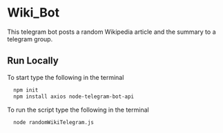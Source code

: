 # Wiki_Bot

This telegram bot posts a random Wikipedia article and the summary to a telegram group.

## Run Locally

To start type the following in the terminal

```bash
  npm init
  npm install axios node-telegram-bot-api
```

To run the script type the following in the terminal 

```bash
  node randomWikiTelegram.js
```
 
